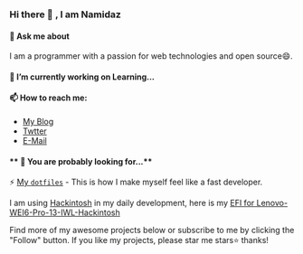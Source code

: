 ### Hi there 👋 , I am Namidaz

#### 💬 Ask me about 

I am a programmer with a passion for web technologies and open source😄.



####  🔭   I’m currently working on Learning...



####  📫   How to reach me: 

- [My Blog](https://namidaz.github.io)
- [Twtter](https://twitter.com/namidzi)
- [E-Mail](mocky.cn@gmail.com)



#### **  🤔  You are probably looking for...**

⚡ [My `dotfiles`](https://github.com/namidaz/dotfiles) - This is how I make myself feel like a fast developer.

I am using [Hackintosh](https://en.wikipedia.org/wiki/Hackintosh) in my daily development, here is my [EFI for Lenovo-WEI6-Pro-13-IWL-Hackintosh ](https://github.com/namidaz/Lenovo-WEI6-Pro-13-IWL-Hackintosh)



Find more of my awesome projects below or subscribe to me by clicking the "Follow" button. If you like my projects, please star me stars⭐️ thanks! 



<!--
**Namidaz/Namidaz** is a ✨ _special_ ✨ repository because its `README.md` (this file) appears on your GitHub profile.

Here are some ideas to get you started:

- 🔭 I’m currently working on ...
- 🌱 I’m currently learning ...
- 👯 I’m looking to collaborate on ...
- 🤔 I’m looking for help with ...
- 💬 Ask me about ...
- 📫 How to reach me: ...
- 😄 Pronouns: ...
- ⚡ Fun fact: ...
-->
